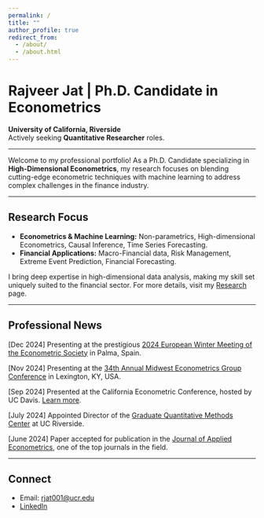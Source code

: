 ```yaml
---
permalink: /
title: ""
author_profile: true
redirect_from: 
  - /about/
  - /about.html
---
```


# Rajveer Jat | Ph.D. Candidate in Econometrics  
**University of California, Riverside**  
Actively seeking **Quantitative Researcher** roles.

---

Welcome to my professional portfolio! As a Ph.D. Candidate specializing in **High-Dimensional Econometrics**, my research focuses on blending cutting-edge econometric techniques with machine learning to address complex challenges in the finance industry.

---

## Research Focus  
- **Econometrics & Machine Learning:** Non-parametrics, High-dimensional Econometrics, Causal Inference, Time Series Forecasting.  
- **Financial Applications:** Macro-Financial data, Risk Management, Extreme Event Prediction, Financial Forecasting.

I bring deep expertise in high-dimensional data analysis, making my skill set uniquely suited to the financial sector. For more details, visit my [Research](http://thetherajveer.github.io/research/) page.

---

## Professional News

<link rel="stylesheet" href="https://cdnjs.cloudflare.com/ajax/libs/font-awesome/6.0.0-beta3/css/all.min.css">

<!-- Line with three stars -->
<i class="fas fa-star flashing"></i> <i class="fas fa-star flashing"></i>[Dec 2024] Presenting at the prestigious [2024 European Winter Meeting of the Econometric Society](https://www.econometricsociety.org/regional-activities/schedule/2024/12/16/2024-European-Winter-Meeting-Palma-de-Majorca-Spain) in Palma, Spain.

<i class="fas fa-star flashing"></i> [Nov 2024] Presenting at the [34th Annual Midwest Econometrics Group Conference](https://gatton.uky.edu/meg2024) in Lexington, KY, USA.

<i class="fas fa-star flashing"></i> <i class="fas fa-star flashing"></i>[Sep 2024] Presented at the California Econometric Conference, hosted by UC Davis. [Learn more](https://www.gsb.stanford.edu/faculty-research/faculty/conferences/california-econometrics).

<i class="fas fa-star flashing"></i> <i class="fas fa-star flashing"></i>[July 2024] Appointed Director of the [Graduate Quantitative Methods Center](https://gradquant.ucr.edu/) at UC Riverside.

<i class="fas fa-star flashing"></i> <i class="fas fa-star flashing"></i>[June 2024] Paper accepted for publication in the [Journal of Applied Econometrics](https://onlinelibrary.wiley.com/journal/10991255), one of the top journals in the field.

<style>
  .flashing {
    animation: flash 1s infinite;
  }
  @keyframes flash {
    0% { opacity: 1; }
    50% { opacity: 0.5; }
    100% { opacity: 1; }
  }
</style>
---

## Connect
- Email: rjat001@ucr.edu 
- [LinkedIn](https://www.linkedin.com/in/rajveeriitr/)  
